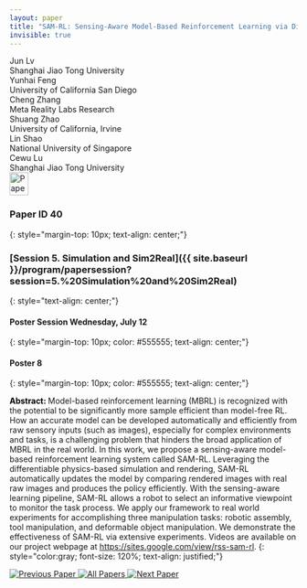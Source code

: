 ```yaml
---
layout: paper
title: "SAM-RL: Sensing-Aware Model-Based Reinforcement Learning via Differentiable Physics-Based Simulation and Rendering"
invisible: true
---
```

<div class="paper-authors">
<div class="paper-author-box">
    <div class="paper-author-name">Jun Lv</div>
    <div class="paper-author-uni">Shanghai Jiao Tong University</div>
</div>
<div class="paper-author-box">
    <div class="paper-author-name">Yunhai Feng</div>
    <div class="paper-author-uni">University of California San Diego</div>
</div>
<div class="paper-author-box">
    <div class="paper-author-name">Cheng Zhang</div>
    <div class="paper-author-uni">Meta Reality Labs Research</div>
</div>
<div class="paper-author-box">
    <div class="paper-author-name">Shuang Zhao</div>
    <div class="paper-author-uni">University of California, Irvine</div>
</div>
<div class="paper-author-box">
    <div class="paper-author-name">Lin Shao</div>
    <div class="paper-author-uni">National University of Singapore</div>
</div>
<div class="paper-author-box">
    <div class="paper-author-name">Cewu Lu</div>
    <div class="paper-author-uni">Shanghai Jiao Tong University</div>
</div>

</div><div class="paper-pdf">
<div> <a href="http://www.roboticsproceedings.org/rss19/p040.pdf"><img src="{{ site.baseurl }}/images/paper_link.png" alt="Paper Website" width = "33"  height = "40"/></a> </div>
</div>

### Paper ID 40
{: style="margin-top: 10px; text-align: center;"}

### [Session 5. Simulation and Sim2Real]({{ site.baseurl }}/program/papersession?session=5.%20Simulation%20and%20Sim2Real)
{: style="text-align: center;"}

#### Poster Session Wednesday, July 12
{: style="margin-top: 10px; color: #555555; text-align: center;"}

#### Poster 8
{: style="margin-top: 10px; color: #555555; text-align: center;"}

<b style="color: black;">Abstract: </b>Model-based reinforcement learning (MBRL) is recognized with the potential to be significantly more sample efficient than model-free RL. How an accurate model can be developed automatically and efficiently from raw sensory inputs (such as images), especially for complex environments and tasks, is a challenging problem that hinders the broad application of MBRL in the real world. In this work, we propose a sensing-aware model-based reinforcement learning system called SAM-RL. Leveraging the differentiable physics-based simulation and rendering, SAM-RL automatically updates the model by comparing rendered images with real raw images and produces the policy efficiently. With the sensing-aware learning pipeline, SAM-RL allows a robot to select an informative viewpoint to monitor the task process. We apply our framework to real world experiments for accomplishing three manipulation tasks: robotic assembly, tool manipulation, and deformable object manipulation. We demonstrate the effectiveness of SAM-RL via extensive experiments. Videos are available on our project webpage at https://sites.google.com/view/rss-sam-rl.
{: style="color:gray; font-size: 120%; text-align: justified;"}


<div class="paper-menu">
<a href="{{ site.baseurl }}/program/papers/039/"> <img src="{{ site.baseurl }}/images/previous_paper_icon.png" alt="Previous Paper" title="Previous Paper"/> </a>
<a href="{{ site.baseurl }}/program/papers"><img src="{{ site.baseurl }}/images/overview_icon.png" alt="All Papers" title="All Papers"/> </a>
<a href="{{ site.baseurl }}/program/papers/041/"> <img src="{{ site.baseurl }}/images/next_paper_icon.png" alt="Next Paper" title="Next Paper"/> </a>

</div>

